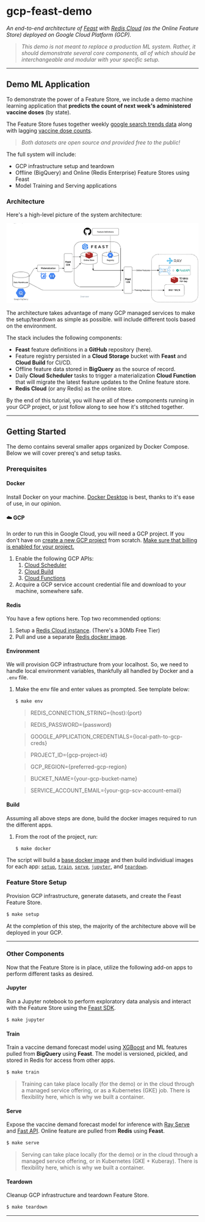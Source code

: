 # gcp-feast-demo
*An end-to-end architecture of [Feast](https://docs.feast.dev/) with [Redis Cloud](https://app.redislabs.com/) (as the Online Feature Store) deployed on Google Cloud Platform (GCP).*

>*This demo is not meant to replace a production ML system. Rather, it should demonstrate several core components, all of which should be interchangeable and modular with your specific setup.*
___

## Demo ML Application
To demonstrate the power of a Feature Store, we include a demo machine learning application that **predicts the count of next week's administered vaccine doses** (by state).

The Feature Store fuses together weekly [google search trends data]() along with lagging [vaccine dose counts]().

>*Both datasets are open source and provided free to the public!*

The full system will include:
- GCP infrastructure setup and teardown
- Offline (BigQuery) and Online (Redis Enterprise) Feature Stores using Feast
- Model Training and Serving applications

### Architecture

Here's a high-level picture of the system architecture:

![architecture](img/Feast_GCP_Redis_Ray_Demo.png)


The architecture takes advantage of many GCP managed services to make the setup/teardown as simple as possible. will include different tools based on the environment.

The stack includes the following components:

- **Feast** feature definitions in a **GitHub** repository (here).
- Feature registry persisted in a **Cloud Storage** bucket with **Feast** and **Cloud Build** for CI/CD.
- Offline feature data stored in **BigQuery** as the source of record.
- Daily **Cloud Scheduler** tasks to trigger a materialization **Cloud Function** that will migrate the latest feature updates to the Online feature store.
- **Redis Cloud** (or any Redis) as the online store.

By the end of this tutorial, you will have all of these components running in your GCP project, or just follow along to see how it's stitched together.

___

## Getting Started
The demo contains several smaller apps organized by Docker Compose. Below we will cover prereq's and setup tasks.

### Prerequisites

#### Docker
Install Docker on your machine. [Docker Desktop](https://www.docker.com/products/docker-desktop/) is best, thanks to it's ease of use, in our opinion.

#### ☁️ GCP
In order to run this in Google Cloud, you will need a GCP project. If you don't have on [create a new GCP project](https://console.cloud.google.com/cloud-resource-manager) from scratch. [Make sure that billing is enabled for your project.](https://cloud.google.com/billing/docs/how-to/modify-project)


1. Enable the following GCP APIs:
    1. [Cloud Scheduler](https://console.cloud.google.com/apis/library/cloudscheduler.googleapis.com?q=cloud&id=1d54d828-14ed-4976-959b-3b18cca9e859)
    2. [Cloud Build](https://console.cloud.google.com/apis/library/cloudbuild.googleapis.com?q=cloud&id=9472915e-c82c-4bef-8a6a-34c81e5aebcc)
    3. [Cloud Functions](https://console.cloud.google.com/apis/library/cloudfunctions.googleapis.com?q=cloud%20functions&id=2174da14-0e34-49ed-9267-e258674e95da)
2. Acquire a GCP service account credential file and download to your machine, somewhere safe.

#### Redis
You have a few options here. Top two recommended options:

1. Setup a [Redis Cloud instance](https://app.redislabs.com/). (There's a 30Mb Free Tier)
2. Pull and use a separate [Redis docker image](https://hub.docker.com/_/redis).

#### Environment
We will provision GCP infrastructure from your localhost. So, we need to handle local environment variables, thankfully all handled by Docker and a `.env` file.


1. Make the env file and enter values as prompted. See template below:
    ```bash
    $ make env
    ```
    >REDIS_CONNECTION_STRING={host}:{port}

    >REDIS_PASSWORD={password}

    >GOOGLE_APPLICATION_CREDENTIALS={local-path-to-gcp-creds}

    >PROJECT_ID={gcp-project-id}

    >GCP_REGION={preferred-gcp-region}

    >BUCKET_NAME={your-gcp-bucket-name}

    >SERVICE_ACCOUNT_EMAIL={your-gcp-scv-account-email}


#### Build
Assuming all above steps are done, build the docker images required to run the different apps.

1. From the root of the project, run:
    ```bash
    $ make docker
    ```

The script will build a [base docker image](./Dockerfile) and then build individiual images for each app: [`setup`](setup/), [`train`](train/), [`serve`](serve/), [`jupyter`](jupyter/), and [`teardown`](teardown/).

### Feature Store Setup

Provision GCP infrastructure, generate datasets, and create the Feast Feature Store.
```bash
$ make setup
```
At the completion of this step, the majority of the architecture above will be deployed in your GCP.
___

### Other Components
Now that the Feature Store is in place, utilize the following add-on apps to perform different tasks as desired.

#### Jupyter
Run a Jupyter notebook to perform exploratory data analysis and interact with the
Feature Store using the [Feast SDK](https://rtd.feast.dev/en/master/).

```bash
$ make jupyter
```
#### Train
Train a vaccine demand forecast model using [XGBoost](https://xgboost.readthedocs.io/en/stable/) and ML features
pulled from **BigQuery** using **Feast**. The model is versioned, pickled, and stored in Redis for access from other apps.

```bash
$ make train
```

>Training can take place locally (for the demo) or in the cloud through a managed service offering, or as a Kubernetes (GKE) job. There is flexibility here, which is why we built a container.

#### Serve
Expose the vaccine demand forecast model for inference with [Ray Serve](https://docs.ray.io/en/latest/serve/index.html) and [Fast API](https://fastapi.tiangolo.com/). Online feature are pulled from **Redis** using **Feast**.

```bash
$ make serve
```

>Serving can take place locally (for the demo) or in the cloud through a managed service offering, or in Kubernetes (GKE + Kuberay). There is flexibility here, which is why we built a container.

#### Teardown
Cleanup GCP infrastructure and teardown Feature Store.

```bash
$ make teardown
```

___

